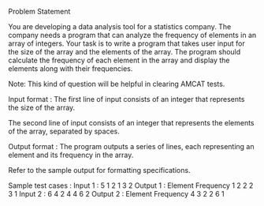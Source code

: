 Problem Statement



You are developing a data analysis tool for a statistics company. The company needs a program that can analyze the frequency of elements in an array of integers. Your task is to write a program that takes user input for the size of the array and the elements of the array. The program should calculate the frequency of each element in the array and display the elements along with their frequencies.



Note: This kind of question will be helpful in clearing AMCAT tests.

Input format :
The first line of input consists of an integer that represents the size of the array.

The second line of input consists of an integer that represents the elements of the array, separated by spaces.

Output format :
The program outputs a series of lines, each representing an element and its frequency in the array.



Refer to the sample output for formatting specifications.

Sample test cases :
Input 1 :
5
1 2 1 3 2
Output 1 :
Element   Frequency
1         2
2         2
3         1
Input 2 :
6
4 2 4 4 6 2
Output 2 :
Element   Frequency
4         3
2         2
6         1